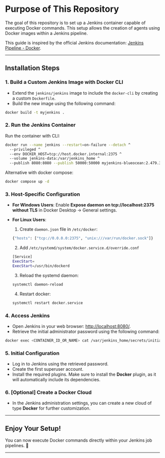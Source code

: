 # Purpose of This Repository

The goal of this repository is to set up a Jenkins container capable of executing Docker commands. This setup allows the creation of agents using Docker images within a Jenkins pipeline.

This guide is inspired by the official Jenkins documentation: [Jenkins Pipeline - Docker](https://www.jenkins.io/doc/book/installing/docker/).

---

## Installation Steps

### 1. Build a Custom Jenkins Image with Docker CLI
- Extend the `jenkins/jenkins` image to include the `docker-cli` by creating a custom `Dockerfile`.
- Build the new image using the following command:
```bash
docker build -t myjenkins .
```

### 2. Run the Jenkins Container
Run the container with CLI:
```bash
docker run --name jenkins --restart=on-failure --detach ^
  --privileged ^
  --env DOCKER_HOST=tcp://host.docker.internal:2375 ^
  --volume jenkins-data:/var/jenkins_home ^
  --publish 8080:8080 --publish 50000:50000 myjenkins-blueocean:2.479.3-1
```
Alternative with docker compose:
```bash
docker compose up -d
```

### 3. Host-Specific Configuration
- **For Windows Users**: Enable **Expose daemon on tcp://localhost:2375 without TLS** in Docker Desktop -> General settings.
- **For Linux Users**: 
    1. Create `daemon.json` file in `/etc/docker`:
    ```bash
    {"hosts": ["tcp://0.0.0.0:2375", "unix:///var/run/docker.sock"]}
    ```
    2. Add `/etc/systemd/system/docker.service.d/override.conf`
    ```bash
    [Service]
    ExecStart=
    ExecStart=/usr/bin/dockerd
    ```

    3. Reload the systemd daemon:
    ```bash
    systemctl daemon-reload
    ```     
    4. Restart docker:
    ```bash
    systemctl restart docker.service
    ```      

### 4. Access Jenkins
- Open Jenkins in your web browser: [http://localhost:8080/](http://localhost:8080/).
- Retrieve the initial administrator password using the following command:
```bash
docker exec <CONTAINER_ID_OR_NAME> cat /var/jenkins_home/secrets/initialAdminPassword
```

### 5. Initial Configuration
- Log in to Jenkins using the retrieved password.
- Create the first superuser account.
- Install the required plugins. Make sure to install the **Docker** plugin, as it will automatically include its dependencies.

### 6. [Optional] Create a Docker Cloud
- In the Jenkins administration settings, you can create a new cloud of type **Docker** for further customization.

---

## Enjoy Your Setup!
You can now execute Docker commands directly within your Jenkins job pipelines. 🎉

---
